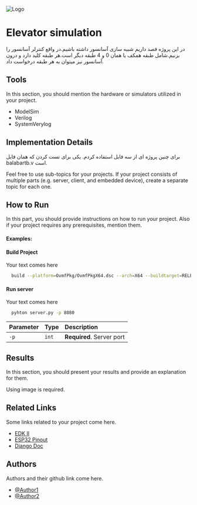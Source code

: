 
![Logo](https://via.placeholder.com/600x150?text=Your+Logo+Here+600x150)


# Elevator simulation
در این پروژه قصد داریم شبیه سازی آسانسور داشته باشیم.در واقع کنترلر آسانسور را بزنیم.شامل طبقه همکف یا همان 0 و 4 طبقه دیگر است.هر طبقه کلید دارد و درون آسانسور نیز میتوان به هر طبقه درخواست داد.


## Tools
In this section, you should mention the hardware or simulators utilized in your project.
- ModelSim
- Verilog
- SystemVerylog


## Implementation Details

برای چنین پروژه ای از سه فایل استفاده کردم.
یکی برای تست کردن که همان فایل balabartb.v است.


Feel free to use sub-topics for your projects. If your project consists of multiple parts (e.g. server, client, and embedded device), create a separate topic for each one.

## How to Run

In this part, you should provide instructions on how to run your project. Also if your project requires any prerequisites, mention them. 

#### Examples:
#### Build Project
Your text comes here
```bash
  build --platform=OvmfPkg/OvmfPkgX64.dsc --arch=X64 --buildtarget=RELEASE --tagname=GCC5
```

#### Run server
Your text comes here
```bash
  pyhton server.py -p 8080
```

| Parameter | Type     | Description                |
| :-------- | :------- | :------------------------- |
| `-p` | `int` | **Required**. Server port |



## Results
In this section, you should present your results and provide an explanation for them.

Using image is required.

## Related Links
Some links related to your project come here.
 - [EDK II](https://github.com/tianocore/edk2)
 - [ESP32 Pinout](https://randomnerdtutorials.com/esp32-pinout-reference-gpios/)
 - [Django Doc](https://docs.djangoproject.com/en/5.0/)


## Authors
Authors and their github link come here.
- [@Author1](https://github.com/Sharif-University-ESRLab)
- [@Author2](https://github.com/Sharif-University-ESRLab)

